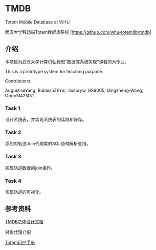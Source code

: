 # TMDB

Totem Mobile Database at WHU.

武汉大学移动端Totem数据库系统 [https://github.com/whu-totemdb/tmdb]

## 介绍

本项目为武汉大学计算机弘毅班"数据库系统实现"课程的大作业。

This is a prototype system for teaching purpose.

Contributors:

AugustineYang, RubbishZhYic, illusoryw, GS9005, Qingzheng-Wang, OrionM42M31

### Task 1

设计系统表，并实现系统表的读取和保存。

### Task 2

添加对轨迹Join代理类的SQL语句解析支持。

### Task 3

实现轨迹数据的join操作。

### Task 4

实现轨迹的可视化。

## 参考资料

[TMDB总体设计文档](file/TMDB总体设计文档3.0.pdf)

[对象代理介绍](http://totemdb.whu.edu.cn/upload/202102/02/202102022020113648.pdf)

[Totem用户手册](http://totemdb.whu.edu.cn/upload/202102/02/202102022020276488.pdf)

